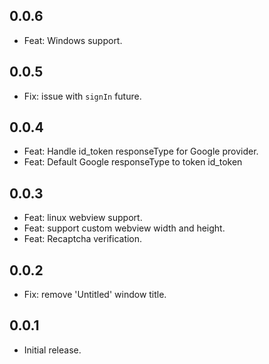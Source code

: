 ## 0.0.6
* Feat: Windows support.
## 0.0.5
* Fix: issue with `signIn` future.
## 0.0.4
* Feat: Handle id_token responseType for Google provider.
* Feat: Default Google responseType to token id_token
## 0.0.3
* Feat: linux webview support.
* Feat: support custom webview width and height.
* Feat: Recaptcha verification.
## 0.0.2

* Fix: remove 'Untitled' window title.
## 0.0.1

* Initial release.

